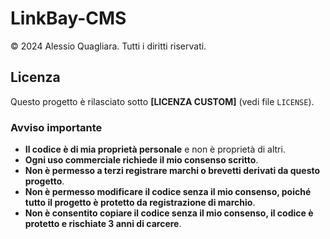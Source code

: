 # LinkBay-CMS  
© 2024 Alessio Quagliara. Tutti i diritti riservati.  

## Licenza  
Questo progetto è rilasciato sotto **[LICENZA CUSTOM]** (vedi file `LICENSE`).  

### Avviso importante  
- **Il codice è di mia proprietà personale** e non è proprietà di altri.  
- **Ogni uso commerciale richiede il mio consenso scritto**.  
- **Non è permesso a terzi registrare marchi o brevetti derivati da questo progetto**.
- **Non è permesso modificare il codice senza il mio consenso, poiché tutto il progetto è protetto da registrazione di marchio**.
- **Non è consentito copiare il codice senza il mio consenso, il codice è protetto e rischiate 3 anni di carcere**.  
